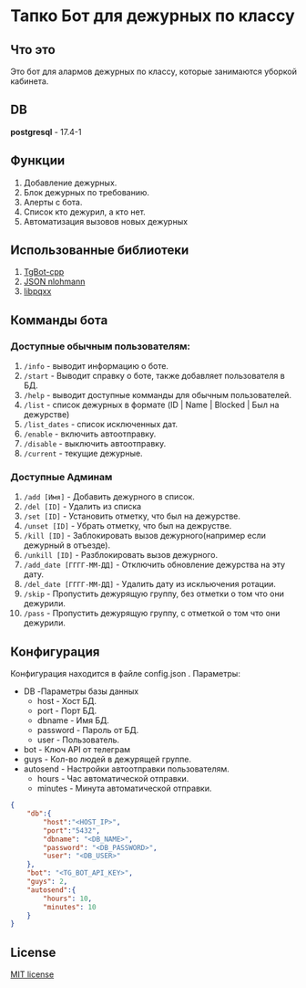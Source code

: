 # Тапко Бот для дежурных по классу
## Что это
Это бот для алармов дежурных по классу, которые занимаются уборкой кабинета.
## DB
**postgresql** - 17.4-1
## Функции
1. Добавление дежурных.
2. Блок дежурных по требованию.
3. Алерты с бота.
4. Список кто дежурил, а кто нет.
5. Автоматизация вызовов новых дежурных
## Использованные библиотеки
1. [TgBot-cpp](https://github.com/reo7sp/tgbot-cpp)
2. [JSON nlohmann](https://github.com/nlohmann/json)
3. [libpqxx](https://github.com/jtv/libpqxx)
## Комманды бота
### Доступные обычным пользователям:
1. `/info` - выводит информацию о боте.
2. `/start` - Выводит справку о боте, также добавляет пользователя в БД.
3. `/help` - выводит доступные комманды для обычным пользователей.
4. `/list` - список дежурных в формате (ID | Name | Blocked | Был на дежурстве)
5. `/list_dates` - список исключенных дат.
6. `/enable` - включить автоотправку.
7. `/disable` - выключить автоотправку.
8. `/current` - текущие дежурные.
### Доступные Админам
1. `/add [Имя]` - Добавить дежурного в список.
2. `/del [ID]` - Удалить из списка
3. `/set [ID]` - Установить отметку, что был на дежурстве.
4. `/unset [ID]` - Убрать отметку, что был на дежрустве.
5. `/kill [ID]` - Заблокировать вызов дежурного(например если дежурный в отъезде).
6. `/unkill [ID]` - Разблокировать вызов дежурного.
7. `/add_date [ГГГГ-ММ-ДД]` - Отключить обновление дежурства на эту дату.
8. `/del_date [ГГГГ-ММ-ДД]` - Удалить дату из искльючения ротации.
9. `/skip` - Пропустить дежурящую группу, без отметки о том что они дежурили.
10. `/pass` - Пропустить дежурящую группу, с отметкой о том что они дежурили.

## Конфигурация
Конфигурация находится в файле config.json .
Параметры:
- DB -Параметры базы данных
    - host - Хост БД.
    - port - Порт БД.
    - dbname - Имя БД.
    - password - Пароль от БД.
    - user - Пользователь.
- bot - Ключ API от телеграм
- guys - Кол-во людей в дежурящей группе.
- autosend - Настройки автоотправки пользователям.
    - hours - Час автоматической отправки.
    - minutes - Минута автоматической отправки.

```json
{
    "db":{
        "host":"<HOST_IP>",
        "port":"5432", 
        "dbname": "<DB_NAME>", 
        "password": "<DB_PASSWORD>",
        "user": "<DB_USER>"
    },
    "bot": "<TG_BOT_API_KEY>",
    "guys": 2,
    "autosend":{
        "hours": 10,
        "minutes": 10
    }
}
```
## License
[MIT license](LICENSE)